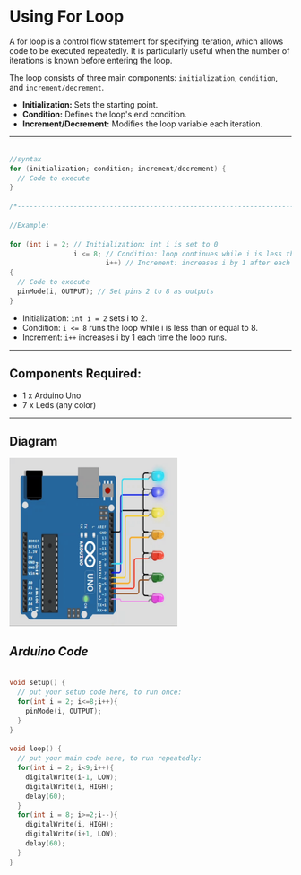 # Using For Loop

A for loop is a control flow statement for specifying iteration, which allows code to be executed repeatedly. 
It is particularly useful when the number of iterations is known before entering the loop.

The loop consists of three main components: `initialization`, `condition`, and `increment/decrement`.

- **Initialization:** Sets the starting point.
- **Condition:** Defines the loop's end condition.
- **Increment/Decrement:** Modifies the loop variable each iteration.
----
```cpp

//syntax
for (initialization; condition; increment/decrement) {
  // Code to execute
}

/*----------------------------------------------------------------------------------------------------------*/

//Example:

for (int i = 2; // Initialization: int i is set to 0
                i <= 8; // Condition: loop continues while i is less than or equal to 8
                        i++) // Increment: increases i by 1 after each iteration
{ 
  // Code to execute
  pinMode(i, OUTPUT); // Set pins 2 to 8 as outputs
}
```

- Initialization: `int i = 2` sets i to 2.
- Condition: `i <= 8` runs the loop while i is less than or equal to 8.
- Increment: `i++` increases i by 1 each time the loop runs.

----

## Components Required:

- 1 x Arduino Uno
- 7 x Leds (any color) 
  
----

## **Diagram**

<img width="300" height="300" src="./Files/For_loop_demo.gif">

## ***Arduino Code***

```cpp

void setup() {
  // put your setup code here, to run once:
  for(int i = 2; i<=8;i++){
    pinMode(i, OUTPUT);
  }
}

void loop() {
  // put your main code here, to run repeatedly:
  for(int i = 2; i<9;i++){
    digitalWrite(i-1, LOW);
    digitalWrite(i, HIGH);
    delay(60);
  }
  for(int i = 8; i>=2;i--){
    digitalWrite(i, HIGH);
    digitalWrite(i+1, LOW);
    delay(60);
  }
}

```